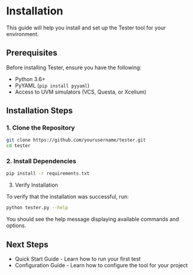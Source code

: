 # Installation

This guide will help you install and set up the Tester tool for your environment.

## Prerequisites

Before installing Tester, ensure you have the following:

- Python 3.6+
- PyYAML (`pip install pyyaml`)
- Access to UVM simulators (VCS, Questa, or Xcelium)

## Installation Steps

### 1. Clone the Repository

```bash
git clone https://github.com/yourusername/tester.git
cd tester
```
### 2. Install Dependencies
```bash
pip install -r requirements.txt
```

3. Verify Installation

To verify that the installation was successful, run:

```bash     
python tester.py --help
```

You should see the help message displaying available commands and options.

## Next Steps
- Quick Start Guide - Learn how to run your first test
- Configuration Guide - Learn how to configure the tool for your project